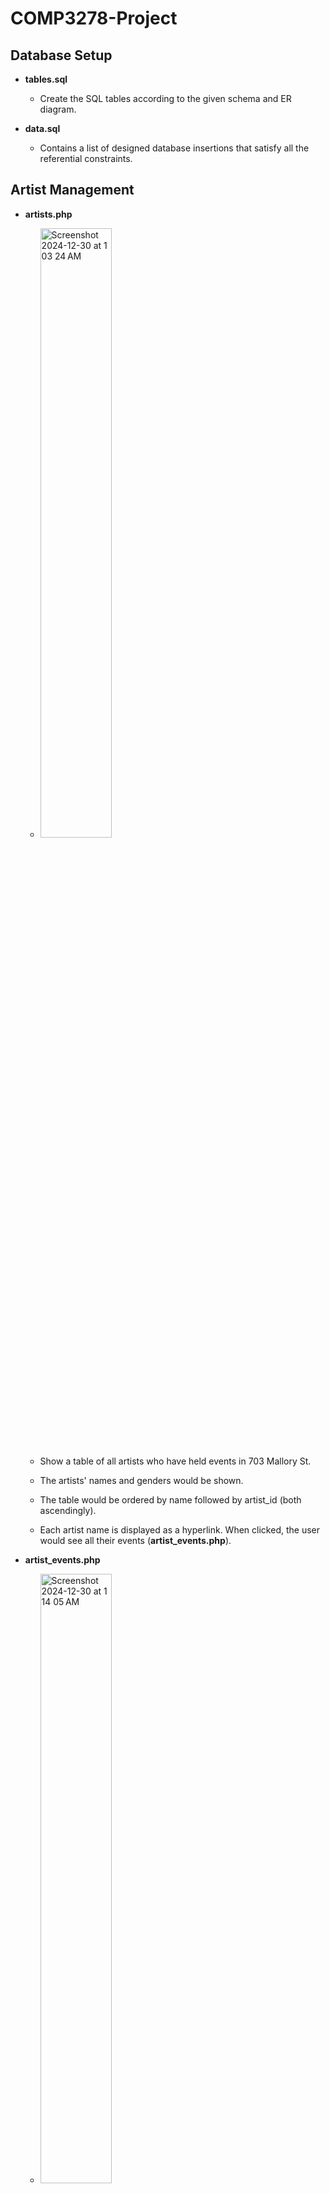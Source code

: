 # COMP3278-Project

## Database Setup

- **tables.sql**  
  - Create the SQL tables according to the given schema and ER diagram.

- **data.sql**  
  - Contains a list of designed database insertions that satisfy all the referential constraints.

## Artist Management

- **artists.php**
  - <img width="397" alt="Screenshot 2024-12-30 at 1 03 24 AM" src="https://github.com/user-attachments/assets/ec37604b-41b9-46ff-b5a2-0de243c054e4" style="width:50%; height:50%;"/>

  - Show a table of all artists who have held events in 703 Mallory St.  
  - The artists' names and genders would be shown.  
  - The table would be ordered by name followed by artist_id (both ascendingly).  
  - Each artist name is displayed as a hyperlink. When clicked, the user would see all their events (**artist_events.php**).

- **artist_events.php**
  - <img width="525" alt="Screenshot 2024-12-30 at 1 14 05 AM" src="https://github.com/user-attachments/assets/1c156fb6-c28b-4fa0-8247-93650afd539a" style="width:50%; height:50%;"/>

  - Show a table of all the events performed by the selected artist.  
  - The event name, address, and schedule would be displayed.  
  - The table would be ordered by schedule descendingly followed by event_id ascendingly.

## Event Management

- **search.php**
  - <img width="383" alt="Screenshot 2024-12-30 at 1 04 11 AM" src="https://github.com/user-attachments/assets/8ce7c3e9-404b-473f-8c46-7b59a1ddce44" style="width:50%; height:50%;"/>

  - Displays a search box that allows the user to search for events.  
  - Events are searched based on matching subwords.

- **search_result.php**
  - <img width="519" alt="Screenshot 2024-12-30 at 1 09 52 AM" src="https://github.com/user-attachments/assets/2c693780-4bf4-4f44-8cce-adc7b50e3726" style="width:50%; height:50%;"/>

  - Display the details of all the matches from the searched event.  
  - The event name, address, and schedule are displayed.  
  - The result is ordered by name followed by event_id (both ascendingly).

- **events.php**
  - <img width="623" alt="Screenshot 2024-12-30 at 1 05 02 AM" src="https://github.com/user-attachments/assets/4a879784-2988-405a-b720-60f4c637e2f7" style="width:50%; height:50%;"/>

  - Display all the events in the database.  
  - The event name, address, schedule, and number of performers are displayed.  
  - The result is ordered by name followed by event_id (both ascending
 
- **view_event.php**  
  - Show a detailed summary of the clicked event.

- **manage_events.php**
  - <img width="876" alt="Screenshot 2024-12-30 at 1 05 52 AM" src="https://github.com/user-attachments/assets/b7751c61-0251-4fae-8748-ad162e5263cb" style="width:50%; height:50%;"/>

  - Show a table of the event similar to **events.php** (without the number of performers).  
  - However, the individual performers are also listed.  
  - A form is used to allow users to add new artists that participated in that event.

## SQL Query Interface

- **add_artist.php**
  - <img width="401" alt="Screenshot 2024-12-30 at 1 07 10 AM" src="https://github.com/user-attachments/assets/5fff41ca-0990-43c7-9d26-1d7c727e03a9" style="width:50%; height:50%;"/>

  - Shows the form that allows users to select and submit the artist.  
  - The form is a drop-down list of all the artists not in that event.

- **save_artist.php**  
  - Update the event information with the newly added artist.

- **show_sql.php**
  - <img width="1146" alt="Screenshot 2024-12-30 at 1 07 41 AM" src="https://github.com/user-attachments/assets/fef97921-92a5-482f-a12b-691acfda6300" style="width:50%; height:50%;"/>

  - SQL query interface with 3 preset queries that allow the user to select and execute a query.

- **execute_sql.php**
  - <img width="300" alt="Screenshot 2024-12-30 at 1 08 21 AM" src="https://github.com/user-attachments/assets/88c716e0-f7e0-469a-b480-3d97822055e9" style="width:50%; height:50%;"/>

  - Executes the selected SQL code.
